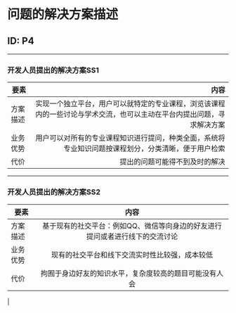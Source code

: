 # 问题的解决方案描述

## ID: P4

---

### 开发人员提出的解决方案SS1

| 要素 | 内容 |
| --- | ---: |
| 方案描述 | 实现一个独立平台，用户可以就特定的专业课程，浏览该课程内的一些讨论与学术交流，也可以主动在平台内提出问题，寻求解决方案 |
| 业务优势 | 用户可以对所有的专业课程知识进行提问，种类全面，系统将专业知识问题按课程划分，分类清晰，便于用户检索|
| 代价 | 提出的问题可能得不到及时的解决 |

---

### 开发人员提出的解决方案SS2

| 要素 | 内容 |
| --- | :---: |
| 方案描述 | 基于现有的社交平台：例如QQ、微信等向身边的好友进行提问或者进行线下的交流讨论 |
| 业务优势 | 现有的社交平台和线下交流实时性比较强，成本较低 |
| 代价 | 拘囿于身边好友的知识水平，复杂度较高的题目可能没有人会 |

